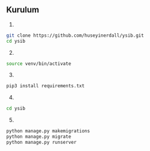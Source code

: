 ## Kurulum
1.
```bash
git clone https://github.com/huseyinerdall/ysib.git
cd ysib
```
2.
```bash
source venv/bin/activate
```
3.
```bash
pip3 install requirements.txt
```
4.
```bash
cd ysib
```
5.
```bash
python manage.py makemigrations
python manage.py migrate
python manage.py runserver
```
